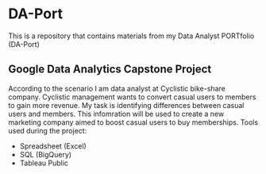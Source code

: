# **DA-Port**
This is a repository that contains materials from my Data Analyst PORTfolio (DA-Port)

## Google Data Analytics Capstone Project 
According to the scenario I am data analyst at Cyclistic bike-share company. Cyclistic management wants to convert casual users to members to gain more revenue. My task is identifying differences between casual users and members. This infomration will be used to create a new marketing company aimed to boost casual users to buy memberships. 
Tools used during the project: 
* Spreadsheet (Excel)
* SQL (BigQuery)
* Tableau Public 
